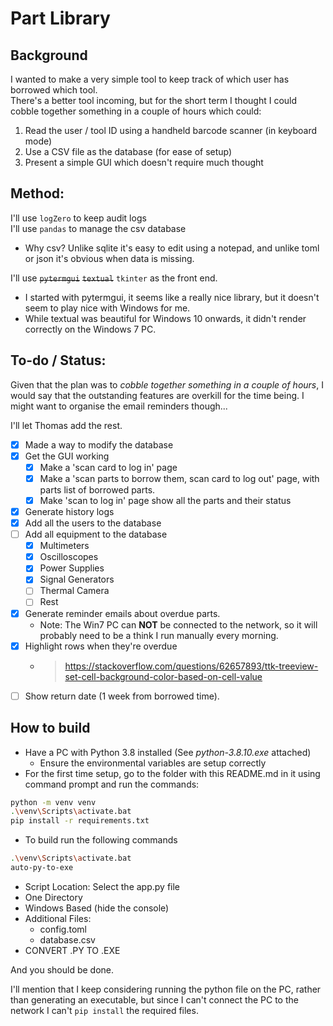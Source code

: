# Part Library

## Background
I wanted to make a very simple tool to keep track of which user has borrowed which tool.  
There's a better tool incoming, but for the short term I thought I could cobble together something in a couple of hours which could:
 1. Read the user / tool ID using a handheld barcode scanner (in keyboard mode)
 2. Use a CSV file as the database (for ease of setup)
 3. Present a simple GUI which doesn't require much thought
 
## Method:
I'll use `logZero` to keep audit logs  
I'll use `pandas` to manage the csv database
   - Why csv? Unlike sqlite it's easy to edit using a notepad, and unlike toml or json it's obvious when data is missing.

I'll use ~~`pytermgui`~~ ~~`textual`~~ `tkinter` as the front end. 
   - I started with pytermgui, it seems like a really nice library, but it doesn't seem to play nice with Windows for me.
   - While textual was beautiful for Windows 10 onwards, it didn't render correctly on the Windows 7 PC.

## To-do / Status:
Given that the plan was to *cobble together something in a couple of hours*, I would say that the outstanding features are overkill for the time being. I might want to organise the email reminders though...

I'll let Thomas add the rest.

- [x] Made a way to modify the database
- [X] Get the GUI working
    - [X] Make a 'scan card to log in' page
    - [X] Make a 'scan parts to borrow them, scan card to log out' page, with parts list of borrowed parts.
    - [X] Make 'scan to log in' page show all the parts and their status
- [x] Generate history logs
- [x] Add all the users to the database
- [ ] Add all equipment to the database
  - [x] Multimeters
  - [x] Oscilloscopes
  - [x] Power Supplies
  - [x] Signal Generators
  - [ ] Thermal Camera
  - [ ] Rest
- [x] Generate reminder emails about overdue parts.
    - Note: The Win7 PC can **NOT** be connected to the network, so it will probably need to be a think I run manually every morning.
- [x] Highlight rows when they're overdue
  - > https://stackoverflow.com/questions/62657893/ttk-treeview-set-cell-background-color-based-on-cell-value
- [ ] Show return date (1 week from borrowed time).

## How to build
- Have a PC with Python 3.8 installed (See *python-3.8.10.exe* attached)
  - Ensure the environmental variables are setup correctly
- For the first time setup, go to the folder with this README.md in it using command prompt and run the commands:
```bash
python -m venv venv
.\venv\Scripts\activate.bat
pip install -r requirements.txt
```
- To build run the following commands
```bash
.\venv\Scripts\activate.bat
auto-py-to-exe
```
  - Script Location: Select the app.py file
  - One Directory
  - Windows Based (hide the console)
  - Additional Files:
    - config.toml
    - database.csv
  - CONVERT .PY TO .EXE

And you should be done.

I'll mention that I keep considering running the python file on the PC, rather than generating an executable, but since I can't connect the PC to the network I can't `pip install` the required files.